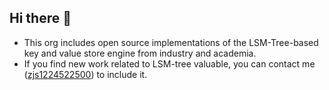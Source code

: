 ## Hi there 👋
- This org includes open source implementations of the LSM-Tree-based key and value store engine from industry and academia.
- If you find new work related to LSM-tree valuable, you can contact me ([zjs1224522500](https://github.com/zjs1224522500)) to include it.

<!--

**Here are some ideas to get you started:**

🙋‍♀️ A short introduction - what is your organization all about?
🌈 Contribution guidelines - how can the community get involved?
👩‍💻 Useful resources - where can the community find your docs? Is there anything else the community should know?
🍿 Fun facts - what does your team eat for breakfast?
🧙 Remember, you can do mighty things with the power of [Markdown](https://docs.github.com/github/writing-on-github/getting-started-with-writing-and-formatting-on-github/basic-writing-and-formatting-syntax)
-->
